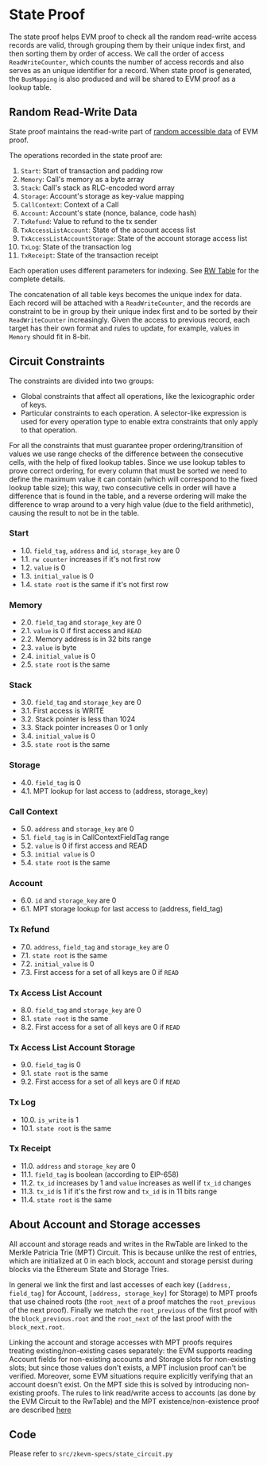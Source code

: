 # State Proof

The state proof helps EVM proof to check all the random read-write access records are valid, through grouping them by their unique index first, and then sorting them by order of access. We call the order of access `ReadWriteCounter`, which counts the number of access records and also serves as an unique identifier for a record. When state proof is generated, the `BusMapping` is also produced and will be shared to EVM proof as a lookup table.

## Random Read-Write Data

State proof maintains the read-write part of [random accessible data](./evm-proof.md#Random-Accessible-Data) of EVM proof.

The operations recorded in the state proof are:

1. `Start`: Start of transaction and padding row
2. `Memory`: Call's memory as a byte array
3. `Stack`: Call's stack as RLC-encoded word array
4. `Storage`: Account's storage as key-value mapping
5. `CallContext`: Context of a Call
6. `Account`: Account's state (nonce, balance, code hash)
7. `TxRefund`: Value to refund to the tx sender
8. `TxAccessListAccount`: State of the account access list
9. `TxAccessListAccountStorage`: State of the account storage access list
10. `TxLog`: State of the transaction log
11. `TxReceipt`: State of the transaction receipt

Each operation uses different parameters for indexing.  See [RW Table](./tables.md#rw_table) for the complete details.

The concatenation of all table keys becomes the unique index for data. Each record will be attached with a `ReadWriteCounter`, and the records are constraint to be in group by their unique index first and to be sorted by their `ReadWriteCounter` increasingly. Given the access to previous record, each target has their own format and rules to update, for example, values in `Memory` should fit in 8-bit.

## Circuit Constraints

The constraints are divided into two groups:

- Global constraints that affect all operations, like the lexicographic order of keys.
- Particular constraints to each operation.  A selector-like expression is used for every operation type to enable extra constraints that only apply to that operation.

For all the constraints that must guarantee proper ordering/transition of
values we use range checks of the difference between the consecutive cells,
with the help of fixed lookup tables.  Since we use lookup tables to prove
correct ordering, for every column that must be sorted we need to define the
maximum value it can contain (which will correspond to the fixed lookup table
size); this way, two consecutive cells in order will have a difference that is
found in the table, and a reverse ordering will make the difference to wrap
around to a very high value (due to the field arithmetic), causing the result
to not be in the table.

### Start
- 1.0. `field_tag`, `address` and `id`, `storage_key` are 0
- 1.1. `rw counter` increases if it's not first row
- 1.2. `value` is 0
- 1.3. `initial_value` is 0
- 1.4. `state root` is the same if it's not first row

### Memory
- 2.0. `field_tag` and `storage_key` are 0
- 2.1. `value` is 0 if first access and `READ`
- 2.2. Memory address is in 32 bits range
- 2.3. `value` is byte
- 2.4. `initial_value` is 0
- 2.5. `state root` is the same

### Stack

- 3.0. `field_tag` and `storage_key` are 0
- 3.1. First access is WRITE
- 3.2. Stack pointer is less than 1024
- 3.3. Stack pointer increases 0 or 1 only
- 3.4. `initial_value` is 0
- 3.5. `state root` is the same

### Storage
- 4.0. `field_tag` is 0
- 4.1. MPT lookup for last access to (address, storage_key)

### Call Context
- 5.0. `address` and `storage_key` are 0
- 5.1. `field_tag` is in CallContextFieldTag range
- 5.2. `value` is 0 if first access and READ
- 5.3. `initial value` is 0
- 5.4. `state root` is the same

### Account
- 6.0. `id` and `storage_key` are 0
- 6.1. MPT storage lookup for last access to (address, field_tag)

### Tx Refund
- 7.0. `address`, `field_tag` and `storage_key` are 0
- 7.1. `state root` is the same
- 7.2. `initial_value` is 0
- 7.3. First access for a set of all keys are 0 if `READ`

### Tx Access List Account
- 8.0. `field_tag` and `storage_key` are 0
- 8.1. `state root` is the same
- 8.2. First access for a set of all keys are 0 if `READ`


### Tx Access List Account Storage
- 9.0. `field_tag` is 0
- 9.1. `state root` is the same
- 9.2. First access for a set of all keys are 0 if `READ`

### Tx Log
- 10.0. `is_write` is 1
- 10.1. `state root` is the same

### Tx Receipt
- 11.0. `address` and `storage_key` are 0
- 11.1. `field_tag` is boolean (according to EIP-658)
- 11.2. `tx_id` increases by 1 and `value` increases as well if `tx_id` changes 
- 11.3. `tx_id` is 1 if it's the first row and `tx_id` is in 11 bits range
- 11.4. `state root` is the same

## About Account and Storage accesses

All account and storage reads and writes in the RwTable are linked to the Merkle
Patricia Trie (MPT) Circuit.  This is because unlike the rest of entries, which
are initialized at 0 in each block, account and storage persist during blocks via
the Ethereum State and Storage Tries.

In general we link the first and last accesses of each key (`[address,
field_tag]` for Account, `[address, storage_key]` for Storage) to MPT proofs that
use chained roots (the `root_next` of a proof matches the `root_previous` of the
next proof).  Finally we match the `root_previous` of the first proof with the
`block_previous.root` and the `root_next` of the last proof with the
`block_next.root`.

Linking the account and storage accesses with MPT proofs requires treating
existing/non-existing cases separately: the EVM supports reading Account
fields for non-existing accounts and Storage slots for non-existing slots; but
since those values don't exists, a MPT inclusion proof can't be verified.
Moreover, some EVM situations require explicitly verifying that an account
doesn't exist.  On the MPT side this is solved by introducing non-existing
proofs.  The rules to link read/write access to accounts (as done by the EVM
Circuit to the RwTable) and the MPT existence/non-existence proof are described
[here](/specs/evm-proof.md#account-non-existence)

## Code

Please refer to `src/zkevm-specs/state_circuit.py`
